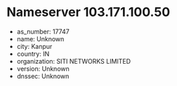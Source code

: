 # Nameserver 103.171.100.50

* as_number: 17747
* name: Unknown
* city: Kanpur
* country: IN
* organization: SITI NETWORKS LIMITED
* version: Unknown
* dnssec: Unknown

